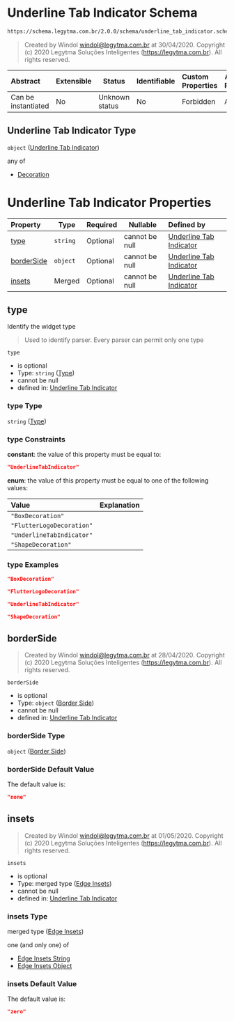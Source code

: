 # Underline Tab Indicator Schema

```txt
https://schema.legytma.com.br/2.0.0/schema/underline_tab_indicator.schema.json
```




> Created by Windol [windol@legytma.com.br](mailto:windol@legytma.com.br) at 30/04/2020.
> Copyright (c) 2020 Legytma Soluções Inteligentes (<https://legytma.com.br>). All rights reserved.
>

| Abstract            | Extensible | Status         | Identifiable | Custom Properties | Additional Properties | Access Restrictions | Defined In                                                                                                  |
| :------------------ | ---------- | -------------- | ------------ | :---------------- | --------------------- | ------------------- | ----------------------------------------------------------------------------------------------------------- |
| Can be instantiated | No         | Unknown status | No           | Forbidden         | Allowed               | none                | [underline_tab_indicator.schema.json](../schema/underline_tab_indicator.schema.json) |

## Underline Tab Indicator Type

`object` ([Underline Tab Indicator](underline_tab_indicator.md))

any of

-   [Decoration](box_decoration-anyof-decoration.md)

# Underline Tab Indicator Properties

| Property                  | Type     | Required | Nullable       | Defined by                                                                                                                                                           |
| :------------------------ | -------- | -------- | -------------- | :------------------------------------------------------------------------------------------------------------------------------------------------------------------- |
| [type](#type)             | `string` | Optional | cannot be null | [Underline Tab Indicator](widget-definitions-type.md)         |
| [borderSide](#borderSide) | `object` | Optional | cannot be null | [Underline Tab Indicator](border_default-properties-border-side.md) |
| [insets](#insets)         | Merged   | Optional | cannot be null | [Underline Tab Indicator](edge_insets_lerp-properties-edge-insets-1.md) |

## type

Identify the widget type


> Used to identify parser. Every parser can permit only one type
>

`type`

-   is optional
-   Type: `string` ([Type](widget-definitions-type.md))
-   cannot be null
-   defined in: [Underline Tab Indicator](widget-definitions-type.md)

### type Type

`string` ([Type](widget-definitions-type.md))

### type Constraints

**constant**: the value of this property must be equal to:

```json
"UnderlineTabIndicator"
```

**enum**: the value of this property must be equal to one of the following values:

| Value                     | Explanation |
| :------------------------ | ----------- |
| `"BoxDecoration"`         |             |
| `"FlutterLogoDecoration"` |             |
| `"UnderlineTabIndicator"` |             |
| `"ShapeDecoration"`       |             |

### type Examples

```json
"BoxDecoration"
```

```json
"FlutterLogoDecoration"
```

```json
"UnderlineTabIndicator"
```

```json
"ShapeDecoration"
```

## borderSide




> Created by Windol [windol@legytma.com.br](mailto:windol@legytma.com.br) at 28/04/2020.
> Copyright (c) 2020 Legytma Soluções Inteligentes (<https://legytma.com.br>). All rights reserved.
>

`borderSide`

-   is optional
-   Type: `object` ([Border Side](border_default-properties-border-side.md))
-   cannot be null
-   defined in: [Underline Tab Indicator](border_default-properties-border-side.md)

### borderSide Type

`object` ([Border Side](border_default-properties-border-side.md))

### borderSide Default Value

The default value is:

```json
"none"
```

## insets




> Created by Windol [windol@legytma.com.br](mailto:windol@legytma.com.br) at 01/05/2020.
> Copyright (c) 2020 Legytma Soluções Inteligentes (<https://legytma.com.br>). All rights reserved.
>

`insets`

-   is optional
-   Type: merged type ([Edge Insets](edge_insets_lerp-properties-edge-insets-1.md))
-   cannot be null
-   defined in: [Underline Tab Indicator](edge_insets_lerp-properties-edge-insets-1.md)

### insets Type

merged type ([Edge Insets](edge_insets_lerp-properties-edge-insets-1.md))

one (and only one) of

-   [Edge Insets String](edge_insets-oneof-edge-insets-string.md)
-   [Edge Insets Object](edge_insets-oneof-edge-insets-object.md)

### insets Default Value

The default value is:

```json
"zero"
```

